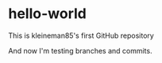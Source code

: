 # hello-world
This is kleineman85's first GitHub repository

And now I'm testing branches and commits.
